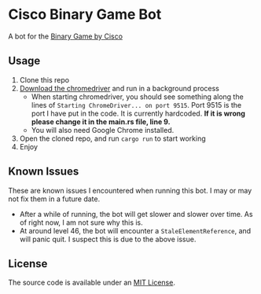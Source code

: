 # Cisco Binary Game Bot

A bot for the [Binary Game by Cisco](https://learningcontent.cisco.com/games/binary/index.html)

## Usage

1. Clone this repo
2. [Download the chromedriver](https://googlechromelabs.github.io/chrome-for-testing/#stable) and run in a background process
   - When starting chromedriver, you should see something along the lines of `Starting ChromeDriver... on port 9515`. Port 9515 is the port I have put in the code. It is currently hardcoded. **If it is wrong please change it in the main.rs file, line 9.**
   - You will also need Google Chrome installed.
3. Open the cloned repo, and run `cargo run` to start working
4. Enjoy

## Known Issues

These are known issues I encountered when running this bot. I may or may not fix them in a future date.

- After a while of running, the bot will get slower and slower over time. As of right now, I am not sure why this is.
- At around level 46, the bot will encounter a `StaleElementReference`, and will panic quit. I suspect this is due to the above issue.

## License

The source code is available under an [MIT License](/LICENSE).
